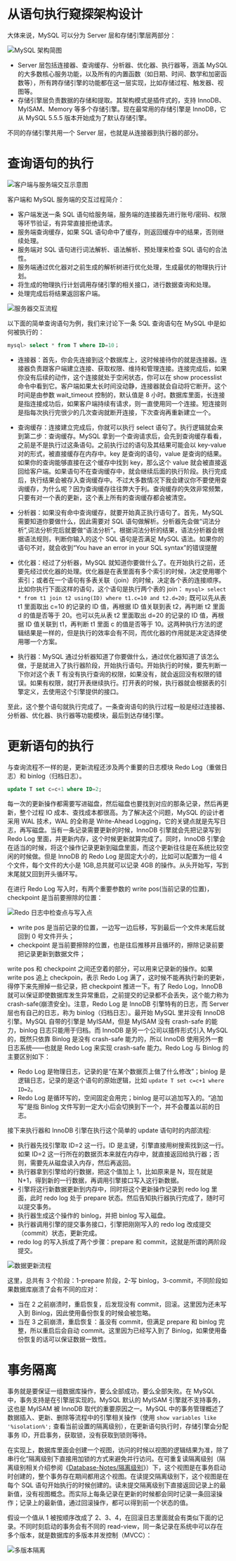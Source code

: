 # 从语句执行窥探架构设计

大体来说，MySQL 可以分为 Server 层和存储引擎层两部分：

![MySQL 架构简图](https://pic.imgdb.cn/item/606e9b2f8322e6675ce9cd8b.jpg)

- Server 层包括连接器、查询缓存、分析器、优化器、执行器等，涵盖 MySQL 的大多数核心服务功能，以及所有的内置函数（如日期、时间、数学和加密函数等），所有跨存储引擎的功能都在这一层实现，比如存储过程、触发器、视图等。
- 存储引擎层负责数据的存储和提取。其架构模式是插件式的，支持 InnoDB、MyISAM、Memory 等多个存储引擎。现在最常用的存储引擎是 InnoDB，它从 MySQL 5.5.5 版本开始成为了默认存储引擎。

不同的存储引擎共用一个 Server 层，也就是从连接器到执行器的部分。

# 查询语句的执行

![客户端与服务端交互示意图](https://assets.ng-tech.icu/superbed/2021/07/25/60fd0fd75132923bf8871929.jpg)

客户端和 MySQL 服务端的交互过程简介：

- 客户端发送一条 SQL 语句给服务端，服务端的连接器先进行账号/密码、权限等环节验证，有异常直接拒绝请求。
- 服务端查询缓存，如果 SQL 语句命中了缓存，则返回缓存中的结果，否则继续处理。
- 服务端对 SQL 语句进行词法解析、语法解析、预处理来检查 SQL 语句的合法性。
- 服务端通过优化器对之前生成的解析树进行优化处理，生成最优的物理执行计划。
- 将生成的物理执行计划调用存储引擎的相关接口，进行数据查询和处理。
- 处理完成后将结果返回客户端。

![服务器交互流程](https://assets.ng-tech.icu/superbed/2021/07/25/60fd10945132923bf88ad7d5.jpg)

以下面的简单查询语句为例，我们来讨论下一条 SQL 查询语句在 MySQL 中是如何被执行的：

```sql
mysql> select * from T where ID=10；
```

- 连接器：首先，你会先连接到这个数据库上，这时候接待你的就是连接器。连接器负责跟客户端建立连接、获取权限、维持和管理连接。连接完成后，如果你没有后续的动作，这个连接就处于空闲状态，你可以在 show processlist 命令中看到它。客户端如果太长时间没动静，连接器就会自动将它断开。这个时间是由参数 wait_timeout 控制的，默认值是 8 小时。数据库里面，长连接是指连接成功后，如果客户端持续有请求，则一直使用同一个连接。短连接则是指每次执行完很少的几次查询就断开连接，下次查询再重新建立一个。

- 查询缓存：连接建立完成后，你就可以执行 select 语句了。执行逻辑就会来到第二步：查询缓存。MySQL 拿到一个查询请求后，会先到查询缓存看看，之前是不是执行过这条语句。之前执行过的语句及其结果可能会以 key-value 对的形式，被直接缓存在内存中。key 是查询的语句，value 是查询的结果。如果你的查询能够直接在这个缓存中找到 key，那么这个 value 就会被直接返回给客户端。如果语句不在查询缓存中，就会继续后面的执行阶段。执行完成后，执行结果会被存入查询缓存中。不过大多数情况下我会建议你不要使用查询缓存，为什么呢？因为查询缓存往往弊大于利。查询缓存的失效非常频繁，只要有对一个表的更新，这个表上所有的查询缓存都会被清空。

- 分析器：如果没有命中查询缓存，就要开始真正执行语句了。首先，MySQL 需要知道你要做什么，因此需要对 SQL 语句做解析。分析器先会做“词法分析”,词法分析完后就要做“语法分析”。根据词法分析的结果，语法分析器会根据语法规则，判断你输入的这个 SQL 语句是否满足 MySQL 语法。如果你的语句不对，就会收到“You have an error in your SQL syntax”的错误提醒

- 优化器：经过了分析器，MySQL 就知道你要做什么了。在开始执行之前，还要先经过优化器的处理。优化器是在表里面有多个索引的时候，决定使用哪个索引；或者在一个语句有多表关联（join）的时候，决定各个表的连接顺序。比如你执行下面这样的语句，这个语句是执行两个表的 join： `mysql> select * from t1 join t2 using(ID) where t1.c=10 and t2.d=20;` 既可以先从表 t1 里面取出 c=10 的记录的 ID 值，再根据 ID 值关联到表 t2，再判断 t2 里面 d 的值是否等于 20。也可以先从表 t2 里面取出 d=20 的记录的 ID 值，再根据 ID 值关联到 t1，再判断 t1 里面 c 的值是否等于 10。这两种执行方法的逻辑结果是一样的，但是执行的效率会有不同，而优化器的作用就是决定选择使用哪一个方案。

- 执行器：MySQL 通过分析器知道了你要做什么，通过优化器知道了该怎么做，于是就进入了执行器阶段，开始执行语句。开始执行的时候，要先判断一下你对这个表 T 有没有执行查询的权限，如果没有，就会返回没有权限的错误。如果有权限，就打开表继续执行。打开表的时候，执行器就会根据表的引擎定义，去使用这个引擎提供的接口。

至此，这个整个语句就执行完成了。一条查询语句的执行过程一般是经过连接器、分析器、优化器、执行器等功能模块，最后到达存储引擎。

# 更新语句的执行

与查询流程不一样的是，更新流程还涉及两个重要的日志模块 Redo Log（重做日志）和 binlog（归档日志）。

```sql
update T set c=c+1 where ID=2;
```

每一次的更新操作都需要写进磁盘，然后磁盘也要找到对应的那条记录，然后再更新，整个过程 IO 成本、查找成本都很高。为了解决这个问题，MySQL 的设计者采用 WAL 技术，WAL 的全称是 Write-Ahead Logging，它的关键点就是先写日志，再写磁盘。当有一条记录需要更新的时候，InnoDB 引擎就会先把记录写到 Redo Log 里面，并更新内存，这个时候更新就算完成了。同时，InnoDB 引擎会在适当的时候，将这个操作记录更新到磁盘里面，而这个更新往往是在系统比较空闲的时候做。但是 InnoDB 的 Redo Log 是固定大小的，比如可以配置为一组 4 个文件，每个文件的大小是 1GB,总共就可以记录 4GB 的操作。从头开始写，写到末尾就又回到开头循环写。

在进行 Redo Log 写入时，有两个重要参数的 write pos(当前记录的位置)，checkpoint 是当前要擦除的位置：

![Redo 日志中检查点与写入点](https://pic.imgdb.cn/item/606eacbd8322e6675cfc49d2.jpg)

- write pos 是当前记录的位置，一边写一边后移，写到最后一个文件末尾后就回到 0 号文件开头；
- checkpoint 是当前要擦除的位置，也是往后推移并且循环的，擦除记录前要把记录更新到数据文件；

write pos 和 checkpoint 之间还空着的部分，可以用来记录新的操作。如果 write pos 追上 checkpoin，表示 Redo Log 满了，这时候不能再执行新的更新，得停下来先擦掉一些记录，把 checkpoint 推进一下。有了 Redo Log，InnoDB 就可以保证即使数据库发生异常重启，之前提交的记录都不会丢失，这个能力称为 crash-safe(崩溃安全)。注意，Redo Log 是 InnoDB 引擎特有的日志，而 Server 层也有自己的日志，称为 binlog（归档日志）。最开始 MySQL 里并没有 InnoDB 引擎。MySQL 自带的引擎是 MyISAM，但是 MyISAM 没有 crash-safe 的能力，binlog 日志只能用于归档。而 InnoDB 是另一个公司以插件形式引入 MySQL 的，既然只依靠 Binlog 是没有 crash-safe 能力的，所以 InnoDB 使用另外一套日志系统——也就是 Redo Log 来实现 crash-safe 能力。Redo Log 与 Binlog 的主要区别如下：

- Redo Log 是物理日志，记录的是“在某个数据页上做了什么修改”；binlog 是逻辑日志，记录的是这个语句的原始逻辑，比如 `update T set c=c+1 where ID=2`。
- Redo Log 是循环写的，空间固定会用完；binlog 是可以追加写入的。“追加写”是指 Binlog 文件写到一定大小后会切换到下一个，并不会覆盖以前的日志。

接下来执行器和 InnoDB 引擎在执行这个简单的 update 语句时的内部流程:

- 执行器先找引擎取 ID=2 这一行。ID 是主键，引擎直接用树搜索找到这一行。如果 ID=2 这一行所在的数据页本来就在内存中，就直接返回给执行器；否则，需要先从磁盘读入内存，然后再返回。
- 执行器拿到引擎给的行数据，把这个值加上 1，比如原来是 N，现在就是 N+1，得到新的一行数据，再调用引擎接口写入这行新数据。
- 引擎将这行新数据更新到内存中，同时将这个更新操作记录到 redo log 里面，此时 redo log 处于 prepare 状态。然后告知执行器执行完成了，随时可以提交事务。
- 执行器生成这个操作的 binlog，并把 binlog 写入磁盘。
- 执行器调用引擎的提交事务接口，引擎把刚刚写入的 redo log 改成提交（commit）状态，更新完成。
- redo log 的写入拆成了两个步骤：prepare 和 commit，这就是所谓的两阶段提交。

![数据更新流程](https://pic.imgdb.cn/item/606eb0398322e6675cffab40.jpg)

这里，总共有 3 个阶段：1-prepare 阶段，2-写 binlog，3-commit，不同阶段如果数据库崩溃了会有不同的应对：

- 当在 2 之前崩溃时，重启恢复，后发现没有 commit，回滚。这里因为还未写入到 Binlog，因此使用备份恢复的时候会被忽略。
- 当在 3 之前崩溃，重启恢复：虽没有 commit，但满足 prepare 和 binlog 完整，所以重启后会自动 commit。这里因为已经写入到了 Binlog，如果使用备份恢复的话可以保证数据一致性。

# 事务隔离

事务就是要保证一组数据库操作，要么全部成功，要么全部失败。在 MySQL 中，事务支持是在引擎层实现的。MySQL 默认的 MyISAM 引擎就不支持事务，这也是 MyISAM 被 InnoDB 取代的重要原因之一。MySQL 中的事务管理概述了数据插入、更新、删除等流程中的引擎相关操作（使用 `show variables like '%isolation%';` 查看当前设置的隔离级别），在更新语句执行时，存储引擎会分配事务 ID，开启事务，获取锁，没有获取到锁则等待。

在实现上，数据库里面会创建一个视图，访问的时候以视图的逻辑结果为准，除了串行化”隔离级别下直接用加锁的方式来避免并行访问。在可重复读隔离级别（隔离级别相关介绍参阅《[Database-Notes/隔离级别](https://github.com/wx-chevalier/Database-Notes?q=)》）下，这个视图是在事务启动时创建的，整个事务存在期间都用这个视图。在读提交隔离级别下，这个视图是在每个 SQL 语句开始执行的时候创建的。读未提交隔离级别下直接返回记录上的最新值，没有视图概念。而实际上每条记录在更新的时候都会同时记录一条回滚操作；记录上的最新值，通过回滚操作，都可以得到前一个状态的值。

假设一个值从 1 被按顺序改成了 2、3、4，在回滚日志里面就会有类似下面的记录。不同时刻启动的事务会有不同的 read-view，同一条记录在系统中可以存在多个版本，就是数据库的多版本并发控制（MVCC）：

![多版本隔离](https://pic.imgdb.cn/item/607298148322e6675c7a4e2a.jpg)
